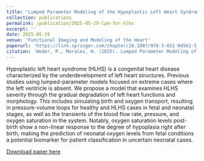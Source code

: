 ```yaml
---
title: "Lumped Parameter Modeling of the Hypoplastic Left Heart Syndrome During Birth"
collection: publications
permalink: /publication/2025-05-29-lpm-for-hlhs
excerpt: ''
date: 2025-05-29
venue: 'Functional Imaging and Modeling of the Heart'
paperurl: 'https://link.springer.com/chapter/10.1007/978-3-031-94562-5_33'
citation: 'Weder, P., Morales, H. (2025). Lumped Parameter Modeling of the Hypoplastic Left Heart Syndrome During Birth. In: Chabiniok, R., Zou, Q., Hussain, T., Nguyen, H.H., Zaha, V.G., Gusseva, M. (eds) Functional Imaging and Modeling of the Heart. FIMH 2025. Lecture Notes in Computer Science, vol 15673. Springer, Cham. https://doi.org/10.1007/978-3-031-94562-5_33'
---
```

Hypoplastic left heart syndrome (HLHS) is a congenital heart disease characterized by the underdevelopment of left heart structures. Previous studies using lumped-parameter models focused on extreme cases where the left ventricle is absent. We propose a model that examines HLHS severity through the gradual degradation of left heart functions and morphology. This includes simulating birth and oxygen transport, resulting in pressure-volume loops for healthy and HLHS cases in fetal and neonatal stages, as well as the transients of the blood flow rate, pressure, and oxygen saturation in the system. Notably, oxygen saturation levels post-birth show a non-linear response to the degree of hypoplasia right after birth, making the prediction of neonatal oxygen levels from fetal conditions a potential biomarker for patient classification in uncertain neonatal cases.



[Download paper here](https://link.springer.com/chapter/10.1007/978-3-031-94562-5_33)
